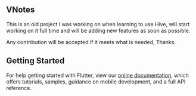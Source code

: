 ## VNotes

<p>This is an old project I was working on when learning to use Hive, will start working on it full time and will be adding new features as soon as possible.</p>

<p> Any contribution will be accepted if it meets what is needed, Thanks. </p>

## Getting Started
For help getting started with Flutter, view our
[online documentation](https://flutter.dev/docs), which offers tutorials,
samples, guidance on mobile development, and a full API reference.
